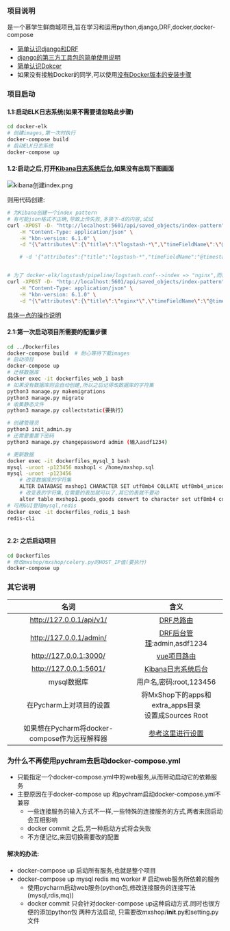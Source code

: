 ### 项目说明
是一个慕学生鲜商城项目,旨在学习和运用python,django,DRF,docker,docker-compose
- [简单认识django和DRF](mxshop/README.md)
- [django的第三方工具包的简单使用说明](mxshop/mxshop/README.md)
- [简单认识Dokcer](./Dockerfiles/README.md)
- 如果没有接触Docker的同学,可以使用[没有Docker版本的安装步骤](mxshop/no_docker_install.md)

### 项目启动
#### 1.1:启动ELK日志系统(如果不需要请忽略此步骤)
```bash
cd docker-elk
# 创建images,第一次时执行
docker-compose build
# 启动ELK日志系统
docker-compose up

```

#### 1.2:启动之后,打开[Kibana日志系统后台](http://127.0.0.1:5601/),如果没有出现下图画面
![kibana创建index.png](https://i.loli.net/2020/06/16/6seiAZYUgrTRE7c.png)

则用代码创建:
```bash
# 为Kibana创建一个index pattern
# 有可能json格式不正确,导致上传失败,多换下-d的内容,试试
curl -XPOST -D- "http://localhost:5601/api/saved_objects/index-pattern" \
    -H "Content-Type: application/json" \
    -H "kbn-version: 6.1.0" \
    -d "{\"attributes\":{\"title\":\"logstash-*\",\"timeFieldName\":\"@timestamp\"}}"

    # -d '{"attributes":{"title":"logstash-*","timeFieldName":"@timestamp"}}


# 为了 docker-elk/logstash/pipeline/logstash.conf-->index => "nginx",而创建
curl -XPOST -D- "http://localhost:5601/api/saved_objects/index-pattern" \
    -H "Content-Type: application/json" \
    -H "kbn-version: 6.1.0" \
    -d "{\"attributes\":{\"title\":\"nginx*\",\"timeFieldName\":\"@timestamp\"}}"
```


[具体一点的操作说明](./docker-elk/README.md)

#### 2.1:第一次启动项目所需要的配置步骤
```bash
cd ../Dockerfiles
docker-compose build  # 耐心等待下载images
# 启动项目
docker-compose up 
# 迁移数据库
docker exec -it dockerfiles_web_1 bash
# 如果没有数据库则会自动创建,所以之后记得改数据库的字符集
python3 manage.py makemigrations
python3 manage.py migrate
# 收集静态文件
python3 manage.py collectstatic(要执行)

# 创建管理员
python3 init_admin.py
# 还需要重置下密码
python3 manage.py changepassword admin (输入asdf1234)

# 更新数据
docker exec -it dockerfiles_mysql_1 bash
mysql -uroot -p123456 mxshop1 < /home/mxshop.sql
mysql -uroot -p123456
    # 改变数据库的字符集
    ALTER DATABASE mxshop1 CHARACTER SET utf8mb4 COLLATE utf8mb4_unicode_ci;
    # 改变表的字符集,在需要的表加就可以了,其它的表就不要动
    alter table mxshop1.goods_goods convert to character set utf8mb4 collate utf8mb4_bin;
# 可用GUI登陆mysql,redis
docker exec -it dockerfiles_redis_1 bash
redis-cli



```

#### 2.2: 之后启动项目
```bash
cd Dockerfiles
# 修改mxshop/mxshop/celery.py的HOST_IP值(要执行)
docker-compose up
```

### 其它说明

| 名词 | 含义 | 
| :------: | :------: | 
| http://127.0.0.1/api/v1/ | [DRF总路由](http://127.0.0.1/api/v1/)   |
| http://127.0.0.1/admin/ | [DRF后台管理](http://127.0.0.1/admin/):admin,asdf1234   |
| http://127.0.0.1:3000/ |  [vue项目路由](http://127.0.0.1:3000)  |
| http://127.0.0.1:5601/ |  [Kibana日志系统后台](http://127.0.0.1:5601/)  |
| mysql数据库 | 用户名,密码:root,123456  |
| 在Pycharm上对项目的设置  | 将MxShop下的apps和extra_apps目录<br>设置成Sources Root  |
| 如果想在Pycharm将docker-compose作为远程解释器  | [参考这里进行设置](https://www.leipengkai.com/article/46/)  |



### 为什么不再使用pychram去启动docker-compose.yml
- 只能指定一个docker-compose.yml中的web服务,从而带动启动它的依赖服务
- 主要原因在于docker-compose up 和pychram启动docker-compose.yml不兼容
    - 一些连接服务的输入方式不一样,一些特殊的连接服务的方式,两者来回启动会互相影响
    - docker commit 之后,另一种启动方式将会失败
    - 不方便记忆,来回切换需要改的配置
#### 解决的办法:
- docker-compose up  启动所有服务,也就是整个项目
- docker-compose up mysql redis mq worker  # 启动web服务所依赖的服务
    - 使用pycharm启动web服务(python包,修改连接服务的连接写法(mysql,rdis,mq))
    - docker commit 只会针对docker-compose up这种启动方式.同时也很方便的添加python包
两种方法启动, 只需要改mxshop/__init__.py和setting.py文件
